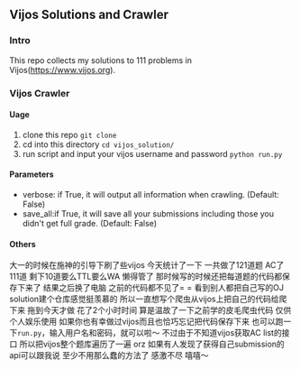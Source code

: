 ## Vijos Solutions and Crawler

### Intro

This repo collects my solutions to 111 problems in Vijos(<a href="https://www.vijos.org">https://www.vijos.org</a>).

###  Vijos Crawler

####  Uage

1. clone this repo `git clone `
2. cd into this directory `cd vijos_solution/`
3. run script and input your vijos username and password `python run.py`

#### Parameters

- verbose: if True, it will output all information when crawling. (Default: False)
- save_all:if True, it will save all your submissions including those you didn't get full grade. (Default: False)

#### Others

大一的时候在施神的引导下刷了些vijos 今天统计了一下 一共做了121道题 AC了111道 剩下10道要么TTL要么WA 懒得管了 那时候写的时候还把每道题的代码都保存下来了 结果之后换了电脑 之前的代码都不见了= = 看到别人都把自己写的OJ solution建个仓库感觉挺羡慕的 所以一直想写个爬虫从vijos上把自己的代码给爬下来 拖到今天才做 花了2个小时时间 算是温故了一下之前学的皮毛爬虫代码 仅供个人娱乐使用 如果你也有幸做过vijos而且也恰巧忘记把代码保存下来 也可以跑一下`run.py`，输入用户名和密码，就可以啦～ 不过由于不知道vijos获取AC list的接口 所以把vijos整个题库遍历了一遍 orz 如果有人发现了获得自己submission的api可以跟我说 至少不用那么蠢的方法了 感激不尽 嘻嘻～